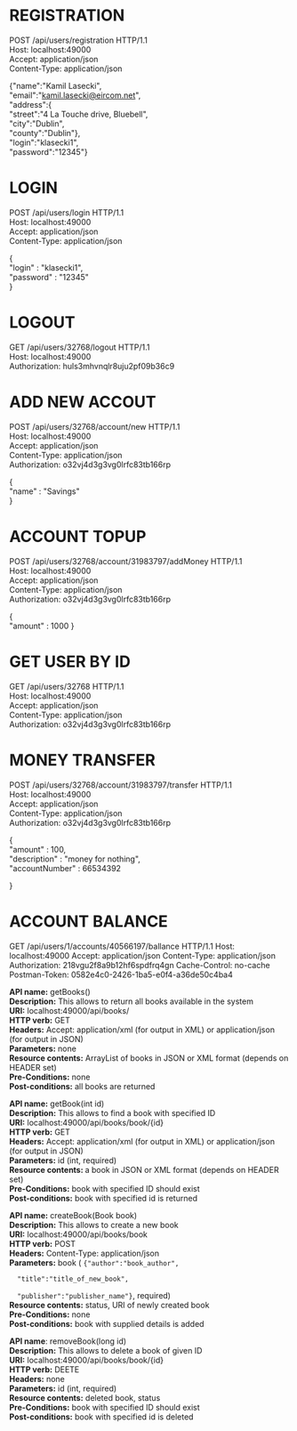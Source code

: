 REGISTRATION  
========================  
POST /api/users/registration HTTP/1.1  
Host: localhost:49000  
Accept: application/json  
Content-Type: application/json  
  
{"name":"Kamil Lasecki",  
"email":"kamil.lasecki@eircom.net",  
"address":{  
	"street":"4 La Touche drive, Bluebell",  
	"city":"Dublin",  
	"county":"Dublin"},  
"login":"klasecki1",  
"password":"12345"}  
  
LOGIN
========================  
POST /api/users/login HTTP/1.1  
Host: localhost:49000  
Accept: application/json   
Content-Type: application/json  
  
{  
	"login" : "klasecki1",   
	"password" : "12345"  
}  
  
LOGOUT
========================  
GET /api/users/32768/logout HTTP/1.1  
Host: localhost:49000  
Authorization: huls3mhvnqlr8uju2pf09b36c9  
  
ADD NEW ACCOUT
========================  
POST /api/users/32768/account/new HTTP/1.1  
Host: localhost:49000  
Accept: application/json  
Content-Type: application/json  
Authorization: o32vj4d3g3vg0lrfc83tb166rp  
  
{  
	"name" : "Savings"  
}  
  
ACCOUNT TOPUP
========================  
POST /api/users/32768/account/31983797/addMoney HTTP/1.1  
Host: localhost:49000  
Accept: application/json  
Content-Type: application/json  
Authorization: o32vj4d3g3vg0lrfc83tb166rp  
  
{  
	"amount" : 1000 
}  
   
GET USER BY ID
========================  
GET /api/users/32768 HTTP/1.1  
Host: localhost:49000  
Accept: application/json  
Content-Type: application/json  
Authorization: o32vj4d3g3vg0lrfc83tb166rp  
  
MONEY TRANSFER
=========================
POST /api/users/32768/account/31983797/transfer HTTP/1.1  
Host: localhost:49000  
Accept: application/json  
Content-Type: application/json   
Authorization: o32vj4d3g3vg0lrfc83tb166rp  
  
{  
	"amount" : 100,  
	"description" : "money for nothing",  
	"accountNumber" : 66534392  
	  
}  

ACCOUNT BALANCE
=========================
GET /api/users/1/accounts/40566197/ballance HTTP/1.1
Host: localhost:49000
Accept: application/json
Content-Type: application/json
Authorization: 218vgu2f8a9b12hf6spdfrq4gn
Cache-Control: no-cache
Postman-Token: 0582e4c0-2426-1ba5-e0f4-a36de50c4ba4


<p>
  <b>API name:</b></b> getBooks() <br/>
  <b>Description:</b></b> This allows to return all books available in the system <br/>
  <b>URI:</b></b> localhost:49000/api/books/ <br/>
  <b>HTTP verb:</b></b> GET<br/>
  <b>Headers:</b></b> Accept: application/xml (for output in XML) or application/json (for output in JSON) <br/>
  <b>Parameters:</b></b> none<br/>
  <b>Resource contents:</b></b> ArrayList of books in JSON or XML format (depends on HEADER set) <br/>
  <b>Pre-Conditions:</b></b> none <br/>
  <b>Post-conditions:</b></b> all books are returned <br/>
</p>

<p>
  <b>API name:</b></b> getBook(int id) <br/>
  <b>Description:</b></b> This allows to find a book with specified ID  <br/>
  <b>URI:</b></b> localhost:49000/api/books/book/{id} <br/>
  <b>HTTP verb:</b></b> GET <br/>
  <b>Headers:</b></b> Accept: application/xml (for output in XML) or application/json (for output in JSON) <br/>
  <b>Parameters:</b></b> id (int, required) <br/>
  <b>Resource contents: </b></b>a book in JSON or XML format (depends on HEADER set) <br/>
  <b>Pre-Conditions:</b></b> book with specified ID should exist <br/>
  <b>Post-conditions:</b></b> book with specified id is returned  <br/>
</p>

<p>
  <b>API name:</b> createBook(Book book) <br/>
  <b>Description:</b> This allows to create a new book <br/> 
  <b>URI:</b> localhost:49000/api/books/book <br/>
  <b>HTTP verb:</b> POST <br/>
  <b>Headers:</b> Content-Type: application/json <br/>
  <b>Parameters:</b> book (
  <code>{"author":"book_author", <br/>
  "title":"title_of_new_book", <br/>
  "publisher":"publisher_name"}</code>, required) <br/>
  <b>Resource contents:</b> status, URI of newly created book <br/>
  <b>Pre-Conditions:</b> none <br/>
  <b>Post-conditions:</b> book with supplied details is added <br/>
</p>

<p>
  <b>API name</b>: removeBook(long id) <br/>
  <b>Description:</b> This allows to delete a book of given ID <br/> 
  <b>URI:</b> localhost:49000/api/books/book/{id} <br/>
  <b>HTTP verb:</b> DEETE <br/>
  <b>Headers:</b> none <br/>
  <b>Parameters:</b> id (int, required) <br/>
  <b>Resource contents:</b> deleted book, status <br/>
  <b>Pre-Conditions:</b> book with specified ID should exist <br/>
  <b>Post-conditions:</b> book with specified id is deleted <br/>
</p>

